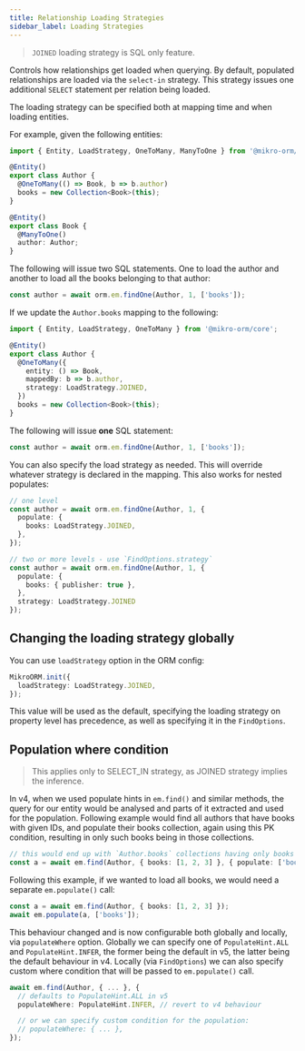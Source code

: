 ```yaml
---
title: Relationship Loading Strategies
sidebar_label: Loading Strategies
---
```


> `JOINED` loading strategy is SQL only feature.

Controls how relationships get loaded when querying. By default, populated relationships
are loaded via the `select-in` strategy. This strategy issues one additional `SELECT`
statement per relation being loaded.

The loading strategy can be specified both at mapping time and when loading entities.

For example, given the following entities:

```typescript
import { Entity, LoadStrategy, OneToMany, ManyToOne } from '@mikro-orm/core';

@Entity()
export class Author {
  @OneToMany(() => Book, b => b.author)
  books = new Collection<Book>(this);
}

@Entity()
export class Book {
  @ManyToOne()
  author: Author;
}
```

The following will issue two SQL statements.
One to load the author and another to load all the books belonging to that author:

```typescript
const author = await orm.em.findOne(Author, 1, ['books']);
```

If we update the `Author.books` mapping to the following:

```typescript
import { Entity, LoadStrategy, OneToMany } from '@mikro-orm/core';

@Entity()
export class Author {
  @OneToMany({
    entity: () => Book,
    mappedBy: b => b.author,
    strategy: LoadStrategy.JOINED,
  })
  books = new Collection<Book>(this);
}
```

The following will issue **one** SQL statement:

```typescript
const author = await orm.em.findOne(Author, 1, ['books']);
```

You can also specify the load strategy as needed. This will override whatever strategy is declared in the mapping.
This also works for nested populates:

```typescript
// one level
const author = await orm.em.findOne(Author, 1, { 
  populate: {
    books: LoadStrategy.JOINED,
  },
});

// two or more levels - use `FindOptions.strategy`
const author = await orm.em.findOne(Author, 1, {
  populate: {
    books: { publisher: true },
  },
  strategy: LoadStrategy.JOINED
});
```

## Changing the loading strategy globally

You can use `loadStrategy` option in the ORM config:

```ts
MikroORM.init({
  loadStrategy: LoadStrategy.JOINED,
});
```

This value will be used as the default, specifying the loading strategy on 
property level has precedence, as well as specifying it in the `FindOptions`.

## Population where condition

> This applies only to SELECT_IN strategy, as JOINED strategy implies the inference.

In v4, when we used populate hints in `em.find()` and similar methods, the
query for our entity would be analysed and parts of it extracted and used for
the population. Following example would find all authors that have books with
given IDs, and populate their books collection, again using this PK condition,
resulting in only such books being in those collections.

```ts
// this would end up with `Author.books` collections having only books of PK 1, 2, 3
const a = await em.find(Author, { books: [1, 2, 3] }, { populate: ['books'] });
```

Following this example, if we wanted to load all books, we would need a separate
`em.populate()` call:

```ts
const a = await em.find(Author, { books: [1, 2, 3] });
await em.populate(a, ['books']);
```

This behaviour changed and is now configurable both globally and locally, via
`populateWhere` option. Globally we can specify one of `PopulateHint.ALL` and
`PopulateHint.INFER`, the former being the default in v5, the latter being the
default behaviour in v4. Locally (via `FindOptions`) we can also specify custom
where condition that will be passed to `em.populate()` call.

```ts
await em.find(Author, { ... }, {
  // defaults to PopulateHint.ALL in v5
  populateWhere: PopulateHint.INFER, // revert to v4 behaviour

  // or we can specify custom condition for the population:
  // populateWhere: { ... },
});
```
